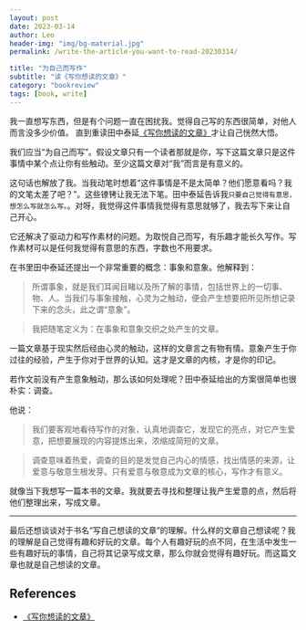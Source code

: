 ```yaml
---
layout: post
date: 2023-03-14
author: Leo
header-img: "img/bg-material.jpg"
permalink: /write-the-article-you-want-to-read-20230314/

title: "为自己而写作"
subtitle: "读《写你想读的文章》"
category: "bookreview"
tags: [book, write]
---
```


我一直想写东西，但是有个问题一直在困扰我。觉得自己写的东西很简单，对他人而言没多少价值。
直到重读田中泰延[《写你想读的文章》][1]才让自己恍然大悟。

我们应当“为自己而写”。假设文章只有一个读者那就是你，写下这篇文章只是这件事情中某个点让你有些触动。至少这篇文章对“我”而言是有意义的。

这句话也解放了我。当我动笔时想着“这件事情是不是太简单？他们愿意看吗？我的文笔太差了吧？”。这些镣铐让我无法下笔。田中泰延告诉我`只要自己觉得有意思，想怎么写就怎么写。`。对呀，我觉得这件事情我觉得有意思就够了，我去写下来让自己开心。

它还解决了驱动力和写作素材的问题。为取悦自己而写，有乐趣才能长久写作。写作素材可以是任何我觉得有意思的东西，字数也不用要求。

在书里田中泰延还提出一个非常重要的概念：事象和意象。他解释到：
> 所谓事象，就是我们耳闻目睹以及所了解的事情，包括世界上的一切事、物、人。当我们与事象接触，心灵为之触动，便会产生想要把所见所想记录下来的念头，此之谓“意象”。

> 我把随笔定义为：在事象和意象交织之处产生的文章。

一篇文章基于现实然后经由心灵的触动，这样的文章言之有物有情。意象产生于你过往的经验，产生于你对于世界的认知。这才是文章的内核，才是你的印记。

若作文前没有产生意象触动，那么该如何处理呢？田中泰延给出的方案很简单也很朴实：调查。

他说：
> 我们要客观地看待写作的对象，认真地调查它，发现它的亮点，对它产生爱意，把想要展现的内容提炼出来，浓缩成简短的文章。

> 调查意味着热爱，调查的目的是发觉自己内心的情感，找出情感的来源，让爱意与敬意生根发芽。只有爱意与敬意成为文章的核心，写作才有意义。

就像当下我想写一篇本书的文章。我就要去寻找和整理让我产生爱意的点，然后将他们整理出来，写成文章。

---

最后还想谈谈对于书名“写自己想读的文章”的理解。什么样的文章自己想读呢？我的理解是自己觉得有趣和好玩的文章。每个人有趣好玩的点不同，在生活中发生一些有趣好玩的事情，自己将其记录写成文章，那么你就会觉得有趣好玩。而这篇文章也就是自己想读的文章。


## References
- [《写你想读的文章》][1]


[1]: https://book.douban.com/subject/35197566/
